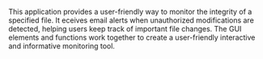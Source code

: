 This application provides a user-friendly way to monitor the integrity of a specified file.
It eceives email alerts when unauthorized modifications are detected, helping users keep track of important file changes. 
The GUI elements and functions work together to create a user-friendly interactive and informative monitoring tool.
